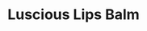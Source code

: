 ---
layout: layouts/lips
title: Luscious Lips Balm
badge: "Special"
sku: luscious-lips
short: This all natural lip balm is just the thing to smooth and moisturize dry lips. Perfect for those with dry or sensitive skin.

category: skincare
upprice: 0
url: "lusciouslips"
tags: 
  - product
  - lipbalm
  - featured
  - skincare
  - luscious
herbs:
  - chamomile
  - calendula

img: 
  photo:
    - luscious-lips.png
    - luscious-lips-alt.png
  thumb: luscious-lips-thumb.png
  alt: photo of luscious lip balm.
---